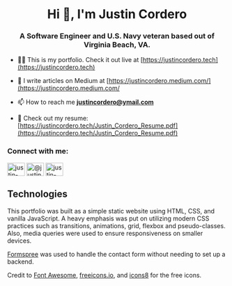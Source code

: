<h1 align="center">Hi 👋, I'm Justin Cordero</h1>
<h3 align="center">A Software Engineer and U.S. Navy veteran based out of Virginia Beach, VA.</h3>

- 👨‍💻 This is my portfolio. Check it out live at [https://justincordero.tech](https://justincordero.tech)

- 📝 I write articles on Medium at [https://justincordero.medium.com/](https://justincordero.medium.com/

- 📫 How to reach me **justincordero@ymail.com**

- 📄 Check out my resume: [https://justincordero.tech/Justin_Cordero_Resume.pdf](https://justincordero.tech/Justin_Cordero_Resume.pdf)

<h3 align="left">Connect with me:</h3>
<p align="left">
<a href="https://linkedin.com/in/justin-cordero-tech" target="blank"><img align="center" src="https://raw.githubusercontent.com/rahuldkjain/github-profile-readme-generator/neutral-icons/src/images/icons/Social/linked-in-alt.svg" alt="justin-cordero-tech" height="30" width="40" /></a>
<a href="https://medium.com/@justincordero" target="blank"><img align="center" src="https://raw.githubusercontent.com/rahuldkjain/github-profile-readme-generator/neutral-icons/src/images/icons/Social/medium.svg" alt="@justincordero" height="30" width="40" /></a>
<a href="https://www.leetcode.com/justin-cordero" target="blank"><img align="center" src="https://raw.githubusercontent.com/rahuldkjain/github-profile-readme-generator/neutral-icons/src/images/icons/Social/leet-code.svg" alt="justin-cordero" height="30" width="40" /></a>
</p>

## Technologies

This portfolio was built as a simple static website using HTML, CSS, and vanilla JavaScript. A heavy emphasis was put on utilizing modern CSS practices such as transitions, animations, grid, flexbox and pseudo-classes. Also, media queries were used to ensure responsiveness on smaller devices.  

[Formspree](https://formspree.io/) was used to handle the contact form without needing to set up a backend.  

Credit to [Font Awesome](https://fontawesome.com/), [freeicons.io](https://freeicons.io/), and [icons8](https://icons8.com/) for the free icons.
